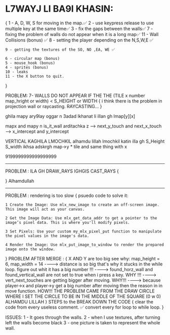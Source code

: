# L7WAYJ LI BA9I KHASIN:
{
    1 - A, D, W, S for moving in the map.✅
    2 - use keypress release to use multiple key at the same time✅
    3 - fix the gaps between the walls✅
    7 - fixing the problem of walls do not appear when it is a long map✅
    11 - Wall Collisions (bonus) ✅
    8 - setting the player depending on the N,S,W,E ✅

    9 - getting the textures of the SO, NO ,EA, WE ✅
    
    6 - circular map (bonus)
    5 - mouse_hook (bonus)
    4 - sprites (bonus)
    10 - leaks
    11 - the X button to quit.


}


PROBLEM: 7- WALLS DO NOT APPEAR IF THE THE (TILE x number map_hright or width) < S_HEIGHT or WIDTH
{
    i think there is the problem in projection wall or raycasting.
    RAYCASTING...
}







ghila mapy ary9lay oggar n 3adad lkhanat li illan gh lmap[y][x]

mapx and mapy n is_it_wall arditachka z --> next_y_touch and next_x_touch --> x_intercept and y_intercept

VERTICAL KAGHILA LMOCHKIL
alhamdu lillah lmochkil katin illa gh S_Height S_width ikhsa adskrgh map->y * tile and same thing with x


9199999999999999999
_________________________________________________________________________________________________________
PROBLEM : ILA GH DRAW_RAYS  IGHGIS CAST_RAYS
{
    
} 
Alhamdullah
______________________________________________________________________
PROBLEM : rendering is too slow 
{
    psuedo code to solve it:

    1 Create the Image: Use mlx_new_image to create an off-screen image. This image will act as your canvas.

    2 Get the Image Data: Use mlx_get_data_addr to get a pointer to the image’s pixel data. This is where you'll modify pixels.

    3 Set Pixels: Use your custom my_mlx_pixel_put function to manipulate the pixel values in the image's data.

    4 Render the Image: Use mlx_put_image_to_window to render the prepared image onto the window.
}
PROBLEM AFTER MERGE : 
{
    X AND Y are too big see why:
    map_height = 6, map_width = 14
    ----> distance is so big that's why it stucks in the while loop. figure out whit it has a big number !!!
    ----> found_horz_wall and found_vertical_wall are not set to true when i press a key. WHY !!!
    ----> vert_next_touches are getting bigger after moving. WHY!!!
    ----> because player->x and player->y get a big number after moving then the reason in in move function. HOW!!!
    THE PROBLEM CAME FROM THE DRAW CIRCLE WHERE I SET THE CIRCLE TO BE IN THE MIDDLE OF THE SQUARE (0 w 0)
    ALHAMDU LILLAH
}
STEPS to the BREAK DOWN THE CODE
{
    clear the code from every useless comment. ✅
    convert every for loop to while loop.
}

ISSUES:
1 - It goes through the walls.
2 - when I use textures, after turning left the walls become black
3 - one picture is taken to represent the whole wall. 